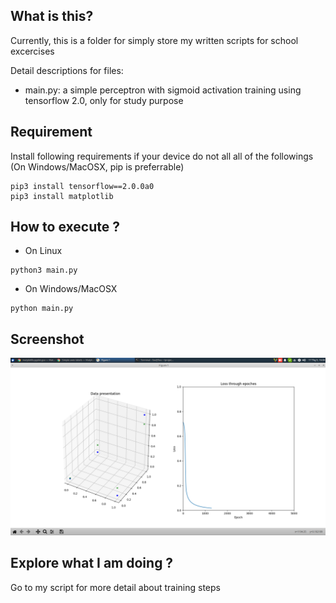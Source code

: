 ## What is this?
Currently, this is a folder for simply store my written scripts for school excercises

Detail descriptions for files:

- main.py: a simple perceptron with sigmoid activation training using tensorflow 2.0, only for study purpose

## Requirement
Install following requirements if your device do not all all of the followings
(On Windows/MacOSX, pip is preferrable)
```
pip3 install tensorflow==2.0.0a0
pip3 install matplotlib
```

## How to execute ?
- On Linux
```
python3 main.py
```
- On Windows/MacOSX

```
python main.py
```
## Screenshot
![screenshot](./screenshot.png)

## Explore what I am doing ?
Go to my script for more detail about training steps
